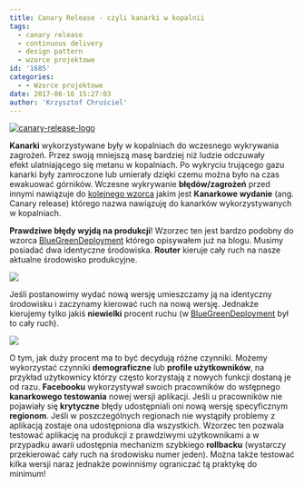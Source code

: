 ```yaml
---
title: Canary Release - czyli kanarki w kopalnii
tags:
  - canary release
  - continuous delivery
  - design pattern
  - wzorce projektowe
id: '1685'
categories:
  - - Wzorce projektowe
date: 2017-06-16 15:27:03
author: 'Krzysztof Chruściel'
---
```


[![canary-release-logo](http://codecouple.pl/wp-content/uploads/2017/04/canary-release-logo.png)](http://codecouple.pl/wp-content/uploads/2017/04/canary-release-logo.png)

**Kanarki** wykorzystywane były w kopalniach do wczesnego wykrywania zagrożeń. Przez swoją mniejszą masę bardziej niż ludzie odczuwały efekt ulatniającego się metanu w kopalniach. Po wykryciu trującego gazu kanarki były zamroczone lub umierały dzięki czemu można było na czas ewakuować górników. Wczesne wykrywanie **błędów/zagrożeń** przed innymi nawiązuje do [kolejnego wzorca](http://codecouple.pl/2017/04/14/blue-green-deployment/) jakim jest **Kanarkowe wydanie** (ang. Canary release) którego nazwa nawiązuję do kanarków wykorzystywanych w kopalniach.
<!-- more -->
**Prawdziwe błędy wyjdą na produkcji**! Wzorzec ten jest bardzo podobny do wzorca [BlueGreenDeployment](http://codecouple.pl/2017/04/14/blue-green-deployment/) którego opisywałem już na blogu. Musimy posiadać dwa identyczne środowiska. **Router** kieruje cały ruch na nasze aktualne środowisko produkcyjne.

[![](http://codecouple.pl/wp-content/uploads/2017/05/canaryRelease1-1.png)](http://codecouple.pl/wp-content/uploads/2017/05/canaryRelease1-1.png)

Jeśli postanowimy wydać nową wersję umieszczamy ją na identyczny środowisku i zaczynamy kierować ruch na nową wersję. Jednakże kierujemy tylko jakiś **niewielki** procent ruchu (w [BlueGreenDeployment](http://codecouple.pl/2017/04/14/blue-green-deployment/) był to cały ruch).

[![](http://codecouple.pl/wp-content/uploads/2017/05/canaryRelease2.png)](http://codecouple.pl/wp-content/uploads/2017/05/canaryRelease2.png)

O tym, jak duży procent ma to być decydują różne czynniki. Możemy wykorzystać czynniki **demograficzne** lub **profile użytkowników**, na przykład użytkownicy którzy często korzystają z nowych funkcji dostaną je od razu. **Facebooku** wykorzystywał swoich pracowników do wstępnego **kanarkowego testowania** nowej wersji aplikacji. Jeśli u pracowników nie pojawiały się **krytyczne** błędy udostępniali oni nową wersję specyficznym **regionom**. Jeśli w poszczególnych regionach nie wystąpiły problemy z aplikacją zostaje ona udostępniona dla wszystkich. Wzorzec ten pozwala testować aplikację na produkcji z prawdziwymi użytkownikami a w przypadku awarii udostępnia mechanizm szybkiego **rollbacku** (wystarczy przekierować cały ruch na środowisku numer jeden). Można także testować kilka wersji naraz jednakże powinniśmy ograniczać tą praktykę do minimum!